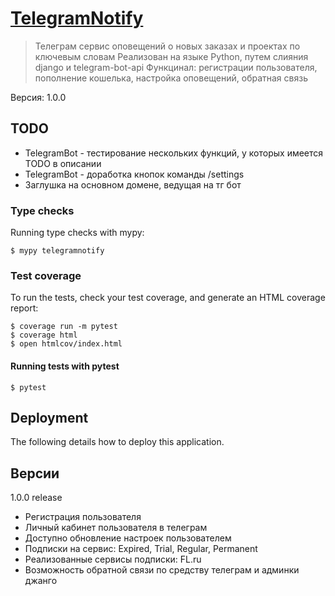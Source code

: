 # [TelegramNotify](https://telegramnotify.ru/)

> Телеграм сервис оповещений о новых заказах и проектах по ключевым словам
> Реализован на языке Python, путем слияния django и telegram-bot-api
> Функцинал: регистрации пользователя, пополнение кошелька, настройка оповещений, обратная связь

Версия: 1.0.0

## TODO

- TelegramBot - тестирование нескольких функций, у которых имеется TODO в описании
- TelegramBot - доработка кнопок команды /settings
- Заглушка на основном домене, ведущая на тг бот

### Type checks

Running type checks with mypy:

    $ mypy telegramnotify

### Test coverage

To run the tests, check your test coverage, and generate an HTML coverage report:

    $ coverage run -m pytest
    $ coverage html
    $ open htmlcov/index.html

#### Running tests with pytest

    $ pytest

## Deployment

The following details how to deploy this application.


## Версии

1.0.0 release
- Регистрация пользователя
- Личный кабинет пользователя в телеграм
- Доступно обновление настроек пользователем
- Подписки на сервис: Expired, Trial, Regular, Permanent
- Реализованные сервисы подписки: FL.ru
- Возможность обратной связи по средству телеграм и админки джанго
